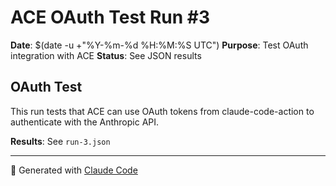 # ACE OAuth Test Run #3

**Date**: $(date -u +"%Y-%m-%d %H:%M:%S UTC")
**Purpose**: Test OAuth integration with ACE
**Status**: See JSON results

## OAuth Test

This run tests that ACE can use OAuth tokens from claude-code-action
to authenticate with the Anthropic API.

**Results**: See `run-3.json`

---

🤖 Generated with [Claude Code](https://claude.com/claude-code)
